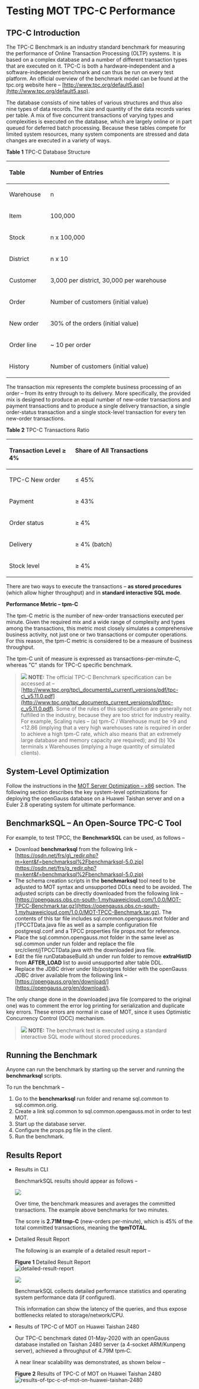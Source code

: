 # Testing MOT TPC-C Performance<a name="EN-US_TOPIC_0270171506"></a>

## TPC-C Introduction<a name="section31809499012"></a>

The TPC-C Benchmark is an industry standard benchmark for measuring the performance of Online Transaction Processing \(OLTP\) systems. It is based on a complex database and a number of different transaction types that are executed on it. TPC-C is both a hardware‑independent and a software-independent benchmark and can thus be run on every test platform. An official overview of the benchmark model can be found at the tpc.org website here –  [http://www.tpc.org/default5.asp](http://www.tpc.org/default5.asp).

The database consists of nine tables of various structures and thus also nine types of data records. The size and quantity of the data records varies per table. A mix of five concurrent transactions of varying types and complexities is executed on the database, which are largely online or in part queued for deferred batch processing. Because these tables compete for limited system resources, many system components are stressed and data changes are executed in a variety of ways.

**Table  1**  TPC-C Database Structure

<a name="table55982972"></a>
<table><thead align="left"><tr id="row58492392"><th class="cellrowborder" valign="top" width="25.25%" id="mcps1.2.3.1.1"><p id="p40263291"><a name="p40263291"></a><a name="p40263291"></a>Table</p>
</th>
<th class="cellrowborder" valign="top" width="74.75%" id="mcps1.2.3.1.2"><p id="p40101110"><a name="p40101110"></a><a name="p40101110"></a>Number of Entries</p>
</th>
</tr>
</thead>
<tbody><tr id="row26964482"><td class="cellrowborder" valign="top" width="25.25%" headers="mcps1.2.3.1.1 "><p id="p36639430"><a name="p36639430"></a><a name="p36639430"></a>Warehouse</p>
</td>
<td class="cellrowborder" valign="top" width="74.75%" headers="mcps1.2.3.1.2 "><p id="p15003883"><a name="p15003883"></a><a name="p15003883"></a>n</p>
</td>
</tr>
<tr id="row817225"><td class="cellrowborder" valign="top" width="25.25%" headers="mcps1.2.3.1.1 "><p id="p66195298"><a name="p66195298"></a><a name="p66195298"></a>Item</p>
</td>
<td class="cellrowborder" valign="top" width="74.75%" headers="mcps1.2.3.1.2 "><p id="p60218927"><a name="p60218927"></a><a name="p60218927"></a>100,000</p>
</td>
</tr>
<tr id="row5099437"><td class="cellrowborder" valign="top" width="25.25%" headers="mcps1.2.3.1.1 "><p id="p10401252"><a name="p10401252"></a><a name="p10401252"></a>Stock</p>
</td>
<td class="cellrowborder" valign="top" width="74.75%" headers="mcps1.2.3.1.2 "><p id="p37195075"><a name="p37195075"></a><a name="p37195075"></a>n x 100,000</p>
</td>
</tr>
<tr id="row66320226"><td class="cellrowborder" valign="top" width="25.25%" headers="mcps1.2.3.1.1 "><p id="p3229201"><a name="p3229201"></a><a name="p3229201"></a>District</p>
</td>
<td class="cellrowborder" valign="top" width="74.75%" headers="mcps1.2.3.1.2 "><p id="p60238717"><a name="p60238717"></a><a name="p60238717"></a>n x 10</p>
</td>
</tr>
<tr id="row5277541"><td class="cellrowborder" valign="top" width="25.25%" headers="mcps1.2.3.1.1 "><p id="p24827638"><a name="p24827638"></a><a name="p24827638"></a>Customer</p>
</td>
<td class="cellrowborder" valign="top" width="74.75%" headers="mcps1.2.3.1.2 "><p id="p64881656"><a name="p64881656"></a><a name="p64881656"></a>3,000 per district, 30,000 per warehouse</p>
</td>
</tr>
<tr id="row47063994"><td class="cellrowborder" valign="top" width="25.25%" headers="mcps1.2.3.1.1 "><p id="p54087208"><a name="p54087208"></a><a name="p54087208"></a>Order</p>
</td>
<td class="cellrowborder" valign="top" width="74.75%" headers="mcps1.2.3.1.2 "><p id="p18987738"><a name="p18987738"></a><a name="p18987738"></a>Number of customers (initial value)</p>
</td>
</tr>
<tr id="row36671921"><td class="cellrowborder" valign="top" width="25.25%" headers="mcps1.2.3.1.1 "><p id="p17635588"><a name="p17635588"></a><a name="p17635588"></a>New order</p>
</td>
<td class="cellrowborder" valign="top" width="74.75%" headers="mcps1.2.3.1.2 "><p id="p19196561"><a name="p19196561"></a><a name="p19196561"></a>30% of the orders (initial value)</p>
</td>
</tr>
<tr id="row38551324"><td class="cellrowborder" valign="top" width="25.25%" headers="mcps1.2.3.1.1 "><p id="p35649520"><a name="p35649520"></a><a name="p35649520"></a>Order line</p>
</td>
<td class="cellrowborder" valign="top" width="74.75%" headers="mcps1.2.3.1.2 "><p id="p1930001"><a name="p1930001"></a><a name="p1930001"></a>~ 10 per order</p>
</td>
</tr>
<tr id="row17370009"><td class="cellrowborder" valign="top" width="25.25%" headers="mcps1.2.3.1.1 "><p id="p64793495"><a name="p64793495"></a><a name="p64793495"></a>History</p>
</td>
<td class="cellrowborder" valign="top" width="74.75%" headers="mcps1.2.3.1.2 "><p id="p13781782"><a name="p13781782"></a><a name="p13781782"></a>Number of customers (initial value)</p>
</td>
</tr>
</tbody>
</table>

The transaction mix represents the complete business processing of an order – from its entry through to its delivery. More specifically, the provided mix is designed to produce an equal number of new-order transactions and payment transactions and to produce a single delivery transaction, a single order-status transaction and a single stock-level transaction for every ten new-order transactions.

**Table  2**  TPC-C Transactions Ratio

<a name="table9397539"></a>
<table><thead align="left"><tr id="row38413159"><th class="cellrowborder" valign="top" width="35.35%" id="mcps1.2.3.1.1"><p id="p24458203"><a name="p24458203"></a><a name="p24458203"></a>Transaction Level ≥ 4%</p>
</th>
<th class="cellrowborder" valign="top" width="64.64999999999999%" id="mcps1.2.3.1.2"><p id="p34957427"><a name="p34957427"></a><a name="p34957427"></a>Share of All Transactions</p>
</th>
</tr>
</thead>
<tbody><tr id="row12979352"><td class="cellrowborder" valign="top" width="35.35%" headers="mcps1.2.3.1.1 "><p id="p1271111437116"><a name="p1271111437116"></a><a name="p1271111437116"></a>TPC-C New order</p>
</td>
<td class="cellrowborder" valign="top" width="64.64999999999999%" headers="mcps1.2.3.1.2 "><p id="p63490983"><a name="p63490983"></a><a name="p63490983"></a>≤ 45%</p>
</td>
</tr>
<tr id="row34547936"><td class="cellrowborder" valign="top" width="35.35%" headers="mcps1.2.3.1.1 "><p id="p46919403"><a name="p46919403"></a><a name="p46919403"></a>Payment</p>
</td>
<td class="cellrowborder" valign="top" width="64.64999999999999%" headers="mcps1.2.3.1.2 "><p id="p42375303"><a name="p42375303"></a><a name="p42375303"></a>≥ 43%</p>
</td>
</tr>
<tr id="row45833411"><td class="cellrowborder" valign="top" width="35.35%" headers="mcps1.2.3.1.1 "><p id="p21518778"><a name="p21518778"></a><a name="p21518778"></a>Order status</p>
</td>
<td class="cellrowborder" valign="top" width="64.64999999999999%" headers="mcps1.2.3.1.2 "><p id="p65299478"><a name="p65299478"></a><a name="p65299478"></a>≥ 4%</p>
</td>
</tr>
<tr id="row50824398"><td class="cellrowborder" valign="top" width="35.35%" headers="mcps1.2.3.1.1 "><p id="p23135548"><a name="p23135548"></a><a name="p23135548"></a>Delivery</p>
</td>
<td class="cellrowborder" valign="top" width="64.64999999999999%" headers="mcps1.2.3.1.2 "><p id="p62040066"><a name="p62040066"></a><a name="p62040066"></a>≥ 4% (batch)</p>
</td>
</tr>
<tr id="row21489686"><td class="cellrowborder" valign="top" width="35.35%" headers="mcps1.2.3.1.1 "><p id="p62942996"><a name="p62942996"></a><a name="p62942996"></a>Stock level</p>
</td>
<td class="cellrowborder" valign="top" width="64.64999999999999%" headers="mcps1.2.3.1.2 "><p id="p65217919"><a name="p65217919"></a><a name="p65217919"></a>≥ 4%</p>
</td>
</tr>
</tbody>
</table>

There are two ways to execute the transactions –  **as stored procedures**  \(which allow higher throughput\) and in  **standard interactive SQL mode**.

**Performance Metric – tpm-C**

The tpm-C metric is the number of new-order transactions executed per minute. Given the required mix and a wide range of complexity and types among the transactions, this metric most closely simulates a comprehensive business activity, not just one or two transactions or computer operations. For this reason, the tpm-C metric is considered to be a measure of business throughput.

The tpm-C unit of measure is expressed as transactions-per-minute-C, whereas "C" stands for TPC-C specific benchmark.

>![](public_sys-resources/icon-note.gif) **NOTE:** 
>The official TPC-C Benchmark specification can be accessed at –  [http://www.tpc.org/tpc\_documents\_current\_versions/pdf/tpc-c\_v5.11.0.pdf](http://www.tpc.org/tpc_documents_current_versions/pdf/tpc-c_v5.11.0.pdf). Some of the rules of this specification are generally not fulfilled in the industry, because they are too strict for industry reality. For example, Scaling rules – \(a\) tpm-C / Warehouse must be \>9 and <12.86 \(implying that a very high warehouses rate is required in order to achieve a high tpm-C rate, which also means that an extremely large database and memory capacity are required\); and \(b\) 10x terminals x Warehouses \(implying a huge quantity of simulated clients\).

## System-Level Optimization<a name="section151521359126"></a>

Follow the instructions in the  [MOT Server Optimization – x86](../DatabaseAdministrationGuide/mot-server-optimization-x86.md)  section. The following section describes the key system-level optimizations for deploying the openGauss database on a Huawei Taishan server and on a Euler 2.8 operating system for ultimate performance.

## BenchmarkSQL – An Open-Source TPC-C Tool<a name="section139937213415"></a>

For example, to test TPCC, the  **BenchmarkSQL**  can be used, as follows –

-   Download  **benchmarksql**  from the following link –  [https://osdn.net/frs/g\_redir.php?m=kent&f=benchmarksql%2Fbenchmarksql-5.0.zip](https://osdn.net/frs/g_redir.php?m=kent&f=benchmarksql%2Fbenchmarksql-5.0.zip)
-   The schema creation scripts in the  **benchmarksql**  tool need to be adjusted to MOT syntax and unsupported DDLs need to be avoided. The adjusted scripts can be directly downloaded from the following link –  [https://opengauss.obs.cn-south-1.myhuaweicloud.com/1.0.0/MOT-TPCC-Benchmark.tar.gz](https://opengauss.obs.cn-south-1.myhuaweicloud.com/1.0.0/MOT-TPCC-Benchmark.tar.gz). The contents of this tar file includes sql.common.opengauss.mot folder and jTPCCTData.java file as well as a sample configuration file postgresql.conf and a TPCC properties file props.mot for reference.
-   Place the sql.common.opengauss.mot folder in the same level as sql.common under run folder and replace the file src/client/jTPCCTData.java with the downloaded java file.
-   Edit the file runDatabaseBuild.sh under run folder to remove  **extraHistID**  from  **AFTER\_LOAD**  list to avoid unsupported alter table DDL.
-   Replace the JDBC driver under lib/postgres folder with the openGauss JDBC driver available from the following link –  [https://opengauss.org/en/download/](https://opengauss.org/en/download/).

The only change done in the downloaded java file \(compared to the original one\) was to comment the error log printing for serialization and duplicate key errors. These errors are normal in case of MOT, since it uses Optimistic Concurrency Control \(OCC\) mechanism.

>![](public_sys-resources/icon-note.gif) **NOTE:** 
>The benchmark test is executed using a standard interactive SQL mode without stored procedures.

## Running the Benchmark<a name="section1259282910208"></a>

Anyone can run the benchmark by starting up the server and running the  **benchmarksql**  scripts.

To run the benchmark –

1.  Go to the  **benchmarksql**  run folder and rename sql.common to sql.common.orig.
2.  Create a link sql.common to sql.common.opengauss.mot in order to test MOT.
3.  Start up the database server.
4.  Configure the props.pg file in the client.
5.  Run the benchmark.

## Results Report<a name="section536317187211"></a>

-   Results in CLI

    BenchmarkSQL results should appear as follows –

    ![](figures/en-us_image_0270447139.jpg)

    Over time, the benchmark measures and averages the committed transactions. The example above benchmarks for two minutes.

    The score is  **2.71M tmp-C**  \(new-orders per-minute\), which is 45% of the total committed transactions, meaning the  **tpmTOTAL**.

-   Detailed Result Report

    The following is an example of a detailed result report –

    **Figure  1**  Detailed Result Report<a name="fig73452720221"></a>  
    ![](figures/detailed-result-report.png "detailed-result-report")

    ![](figures/en-us_image_0270447141.png)

    BenchmarkSQL collects detailed performance statistics and operating system performance data \(if configured\).

    This information can show the latency of the queries, and thus expose bottlenecks related to storage/network/CPU.

-   Results of TPC-C of MOT on Huawei Taishan 2480

    Our TPC-C benchmark dated 01-May-2020 with an openGauss database installed on Taishan 2480 server \(a 4-socket ARM/Kunpeng server\), achieved a throughput of 4.79M tpm‑C.

    A near linear scalability was demonstrated, as shown below –

    **Figure  2**  Results of TPC-C of MOT on Huawei Taishan 2480<a name="fig19612208102319"></a>  
    ![](figures/results-of-tpc-c-of-mot-on-huawei-taishan-2480.png "results-of-tpc-c-of-mot-on-huawei-taishan-2480")


